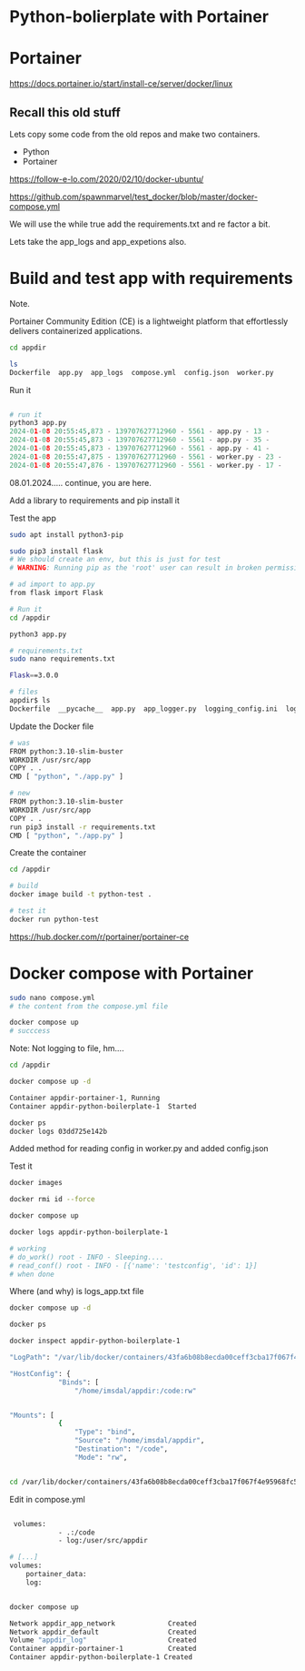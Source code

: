 # Python-bolierplate with Portainer

# Portainer

https://docs.portainer.io/start/install-ce/server/docker/linux


## Recall this old stuff

Lets copy some code from the old repos and make two containers.

* Python
* Portainer

https://follow-e-lo.com/2020/02/10/docker-ubuntu/

https://github.com/spawnmarvel/test_docker/blob/master/docker-compose.yml

We will use the while true add the requirements.txt and re factor a bit.

Lets take the app_logs and app_expetions also.

# Build and test app with requirements

Note.

Portainer Community Edition (CE) is a lightweight platform that effortlessly delivers containerized applications.

```bash
cd appdir

ls
Dockerfile  app.py  app_logs  compose.yml  config.json  worker.py

```
Run it

```py

# run it
python3 app.py
2024-01-08 20:55:45,873 - 139707627712960 - 5561 - app.py - 13 -             <module>() root - INFO - Version 0.1
2024-01-08 20:55:45,873 - 139707627712960 - 5561 - app.py - 35 -             <module>() root - INFO - In main
2024-01-08 20:55:45,873 - 139707627712960 - 5561 - app.py - 41 -             <module>() root - INFO - Main Pid: 5561
2024-01-08 20:55:47,875 - 139707627712960 - 5561 - worker.py - 23 -              do_work() root - INFO - Sleeping....
2024-01-08 20:55:47,876 - 139707627712960 - 5561 - worker.py - 17 -            read_conf() root - INFO - [{'name': 'testconfig', 'id': 1}]


```
08.01.2024..... continue, you are here.

Add a library to requirements and pip install it

Test the app

```bash
sudo apt install python3-pip

sudo pip3 install flask
# We should create an env, but this is just for test
# WARNING: Running pip as the 'root' user can result in broken permissions and conflicting behaviour with the system package manager. It is recommended to use a virtual environment instead: https://pip.pypa.io/warnings/venv

# ad import to app.py
from flask import Flask

# Run it
cd /appdir

python3 app.py

# requirements.txt
sudo nano requirements.txt

Flask==3.0.0

# files
appdir$ ls
Dockerfile  __pycache__  app.py  app_logger.py  logging_config.ini  logs_app.txt  requirements.txt  worker.py

```
Update the Docker file
```bash
# was
FROM python:3.10-slim-buster
WORKDIR /usr/src/app
COPY . .
CMD [ "python", "./app.py" ]

# new
FROM python:3.10-slim-buster
WORKDIR /usr/src/app
COPY . .
run pip3 install -r requirements.txt
CMD [ "python", "./app.py" ]
```

Create the container

```bash
cd /appdir

# build
docker image build -t python-test .

# test it
docker run python-test

```


https://hub.docker.com/r/portainer/portainer-ce

# Docker compose with Portainer

```bash
sudo nano compose.yml
# the content from the compose.yml file

docker compose up
# succcess

```

Note: Not logging to file, hm....

```bash
cd /appdir

docker compose up -d

Container appdir-portainer-1, Running                                                                                  
Container appdir-python-boilerplate-1  Started

docker ps
docker logs 03dd725e142b

```
Added method for reading config in worker.py and added config.json

Test it

```bash
docker images

docker rmi id --force

docker compose up

docker logs appdir-python-boilerplate-1

# working
# do_work() root - INFO - Sleeping....
# read_conf() root - INFO - [{'name': 'testconfig', 'id': 1}]
# when done


```

Where (and why) is logs_app.txt file

```bash
docker compose up -d

docker ps

docker inspect appdir-python-boilerplate-1

"LogPath": "/var/lib/docker/containers/43fa6b08b8ecda00ceff3cba17f067f4e95968fc5c709114fb496ccba9b2f580/43fa6b08b8ecda00ceff3cba17f067f4e95968fc5c709114fb496ccba9b2f580-json.log",

"HostConfig": {
            "Binds": [
                "/home/imsdal/appdir:/code:rw"


"Mounts": [
            {
                "Type": "bind",
                "Source": "/home/imsdal/appdir",
                "Destination": "/code",
                "Mode": "rw",


cd /var/lib/docker/containers/43fa6b08b8ecda00ceff3cba17f067f4e95968fc5c709114fb496ccba9b2f580

```

Edit in compose.yml

```bash

 volumes:
            - .:/code
            - log:/user/src/appdir

# [...]
volumes:
    portainer_data:
    log:


docker compose up

Network appdir_app_network             Created   
Network appdir_default                 Created 
Volume "appdir_log"                    Created
Container appdir-portainer-1           Created
Container appdir-python-boilerplate-1 Created


```





